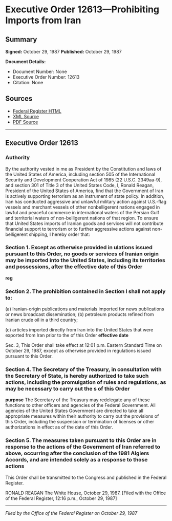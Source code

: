 # Executive Order 12613—Prohibiting Imports from Iran

## Summary

**Signed:** October 29, 1987
**Published:** October 29, 1987

**Document Details:**
- Document Number: None
- Executive Order Number: 12613
- Citation: None

## Sources
- [Federal Register HTML](https://www.presidency.ucsb.edu/documents/executive-order-12613-prohibiting-imports-from-iran)
- [XML Source](None)
- [PDF Source](None)

---

## Executive Order 12613

### Authority

By the authority vested in me as President by the Constitution and laws of the United States of America, including section 505 of the International Security and Development Cooperation Act of 1985 (22 U.S.C. 2349aa-9), and section 301 of Title 3 of the United States Code,
I, Ronald Reagan, President of the United States of America, find that the Government of Iran is actively supporting terrorism as an instrument of state policy. In addition, Iran has conducted aggressive and unlawful military action against U.S.-flag vessels and merchant vessels of other nonbelligerent nations engaged in lawful and peaceful commerce in international waters of the Persian Gulf and territorial waters of non-belligerent nations of that region. To ensure that United States imports of Iranian goods and services will not contribute financial support to terrorism or to further aggressive actions against non-belligerent shipping, I hereby order that:
### Section 1. Except as otherwise provided in ulations issued pursuant to this Order, no goods or services of Iranian origin may be imported into the United States, including its territories and possessions, after the effective date of this Order

**reg**

### Section 2. The prohibition contained in Section I shall not apply to:

(a) Iranian-origin publications and materials imported for news publications or news broadcast dissemination;
(b) petroleum products refined from Iranian crude oil in a third country;

(c) articles imported directly from Iran into the United States that were exported from Iran prior to the  of this Order
**effective date**

Sec. 3, This Order shall take effect at 12:01 p.m. Eastern Standard Time on October 29, 1987, except as otherwise provided in regulations issued pursuant to this Order.

### Section 4. The Secretary of the Treasury, in consultation with the Secretary of State, is hereby authorized to take such actions, including the promulgation of rules and regulations, as may be necessary to carry out the s of this Order

**purpose**
 The Secretary of the Treasury may redelegate any of these functions to other officers and agencies of the Federal Government. All agencies of the United States Government are directed to take all appropriate measures within their authority to carry out the provisions of this Order, including the suspension or termination of licenses or other authorizations in effect as of the date of this Order.

### Section 5. The measures taken pursuant to this Order are in response to the actions of the Government of Iran referred to above, occurring after the conclusion of the 1981 Algiers Accords, and are intended solely as a response to those actions

This Order shall be transmitted to the Congress and published in the Federal Register.

RONALD REAGAN
The White House,
October 29, 1987.
[Filed with the Office of the Federal Register, 12:16 p.m., October 29, 1987]

---

*Filed by the Office of the Federal Register on October 29, 1987*
